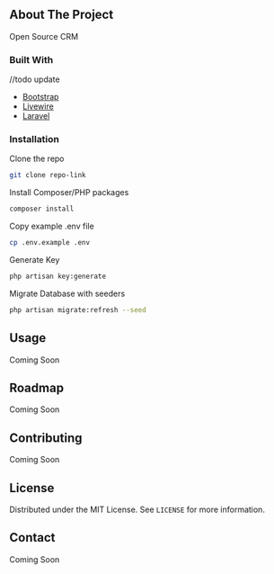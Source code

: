 <!-- PROJECT SHIELDS -->
<!--
*** I'm using markdown "reference style" links for readability.
*** Reference links are enclosed in brackets [ ] instead of parentheses ( ).
*** See the bottom of this document for the declaration of the reference variables
*** for contributors-url, forks-url, etc. This is an optional, concise syntax you may use.
*** https://www.markdownguide.org/basic-syntax/#reference-style-links
-->

<!-- ABOUT THE PROJECT -->
## About The Project

Open Source CRM

### Built With

//todo update
* [Bootstrap](https://getbootstrap.com)
* [Livewire](https://laravel-livewire.com)
* [Laravel](https://laravel.com)

### Installation

 Clone the repo
   ```sh
   git clone repo-link
   ```
 Install Composer/PHP packages
   ```sh
   composer install
   ```
 Copy example .env file
   ```sh
   cp .env.example .env
   ```
 Generate Key
   ```sh
   php artisan key:generate
   ```
 Migrate Database with seeders
   ```sh
   php artisan migrate:refresh --seed
   ```

<!-- USAGE EXAMPLES -->
## Usage

Coming Soon

<!-- ROADMAP -->
## Roadmap

Coming Soon

<!-- CONTRIBUTING -->
## Contributing

Coming Soon

<!-- LICENSE -->
## License

Distributed under the MIT License. See `LICENSE` for more information.

<!-- CONTACT -->
## Contact

Coming Soon


<!-- MARKDOWN LINKS & IMAGES -->
<!-- https://www.markdownguide.org/basic-syntax/#reference-style-links -->
